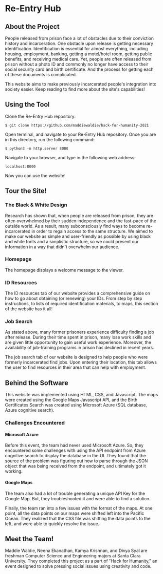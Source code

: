 # Re-Entry Hub

## About the Project

People released from prison face a lot of obstacles due to their conviction history and incarceration. One obstacle upon release is getting necessary identification. Identification is essential for almost everything, including housing, employment, banking, getting a motel/hotel room, getting public benefits, and receiving medical care. Yet, people are often released from prison without a photo ID and commonly no longer have access to their social security card and birth certificate. And the process for getting each of these documents is complicated.

This website aims to make previously incarcerated people's integration into society easier. Keep reading to find more about the site's capabilities!

## Using the Tool

Clone the Re-Entry Hub repository:

    $ git clone https://github.com/maddiewaldie/hack-for-humanity-2021

Open terminal, and navigate to your Re-Entry Hub repository. Once you are in this directory, run the following command:

    $ python3 -m http.server 8000
  
Navigate to your browser, and type in the following web address:

    localhost:8000
    
Now you can use the website!

## Tour the Site!

### The Black & White Design

Research has shown that, when people are released from prison, they are often overwhelmed by their sudden independence and the fast-pace of the outside world.
As a result, many subconsciously find ways to become re-incarcerated in order to regain access to the same structure. We aimed to make our website as simple and user-friendly as possible by using black and white fonts and a simplistic structure, so we could present our information in a way that didn't overwhelm our audience.

### Homepage

The homepage displays a welcome message to the viewer.

### ID Resources

The ID resources tab of our website provides a comprehensive guide on how to go about obtaining (or renewing) your IDs. From step by step instructions, to lists of required identification materials, to maps, this section of the website has it all!

### Job Search

As stated above, many former prisoners experience difficulty finding a job after release. During their time spent in prison, many lose work skills and are given little opportunity to gain useful work experience. Moreover, the availability of job-training programs in prison has declined in recent years.

The job search tab of our website is designed to help people who were formerly incarcerated find jobs. Upon entering their location, this tab allows the user to find resources in their area that can help with employment.

## Behind the Software

This website was implemented using HTML, CSS, and Javascript. The maps were created using the Google Maps Javascript API, and the Birth Certificates Search was created using Microsoft Azure (SQL database, Azure cognitive search).

### Challenges Encountered

#### Microsoft Azure

Before this event, the team had never used Microsoft Azure. So, they encountered some challenges with using the API endpoint from Azure cognitive search to display the database in the UI. They found that the source of the problem was figuring out how to parse through the JSON object that was being received from the endpoint, and ultimately got it working.

#### Google Maps

The team also had a lot of trouble generating a unique API Key for the Google Map. But, they troubleshooted it and were able to find a solution.

Finally, the team ran into a few issues with the format of the maps. At one point, all the data points on our maps were shifted left into the Pacific Ocean. They realized that the CSS file was shifting the data points to the left, and were able to quickly resolve the issue.

## Meet the Team!

Maddie Waldie, Neena Ekanathan, Kamya Krishnan, and Divya Syal are freshman Computer Science and Engineering majors at Santa Clara University. They completed this project as a part of "Hack for Humanity," an event designed to solve pressing social issues using creativity and code.
